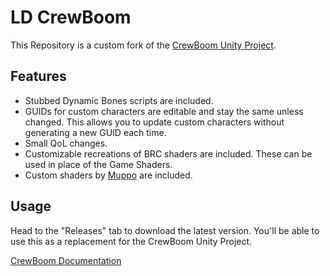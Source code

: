 # LD CrewBoom
This Repository is a custom fork of the [CrewBoom Unity Project](https://github.com/LunaCapra/CrewBoom).

## Features
* Stubbed Dynamic Bones scripts are included.
* GUIDs for custom characters are editable and stay the same unless changed. This allows you to update custom characters without generating a new GUID each time.
* Small QoL changes.
* Customizable recreations of BRC shaders are included. These can be used in place of the Game Shaders.
* Custom shaders by [Muppo](https://github.com/Muppotronic) are included.

## Usage
Head to the "Releases" tab to download the latest version. You'll be able to use this as a replacement for the CrewBoom Unity Project.

[CrewBoom Documentation](https://github.com/LunaCapra/CrewBoom/wiki)
